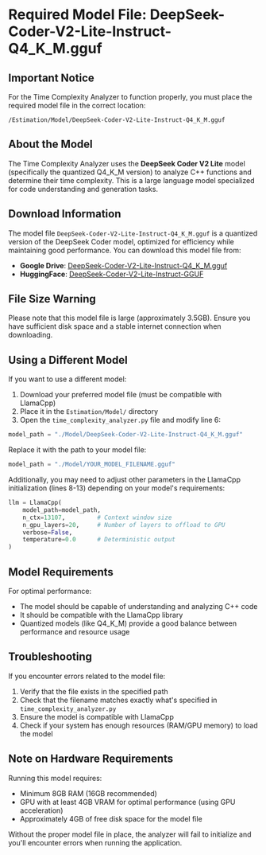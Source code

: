 # Required Model File: DeepSeek-Coder-V2-Lite-Instruct-Q4_K_M.gguf

## Important Notice

For the Time Complexity Analyzer to function properly, you must place the required model file in the correct location:

```
/Estimation/Model/DeepSeek-Coder-V2-Lite-Instruct-Q4_K_M.gguf
```

## About the Model

The Time Complexity Analyzer uses the **DeepSeek Coder V2 Lite** model (specifically the quantized Q4_K_M version) to analyze C++ functions and determine their time complexity. This is a large language model specialized for code understanding and generation tasks.

## Download Information

The model file `DeepSeek-Coder-V2-Lite-Instruct-Q4_K_M.gguf` is a quantized version of the DeepSeek Coder model, optimized for efficiency while maintaining good performance. You can download this model file from:

-   **Google Drive**: [DeepSeek-Coder-V2-Lite-Instruct-Q4_K_M.gguf](https://drive.google.com/file/d/1B6e-l6FLLNyFQzNW9k0_i2j9Y1yZvxZK/view?usp=sharing)
-   **HuggingFace**: [DeepSeek-Coder-V2-Lite-Instruct-GGUF](https://huggingface.co/deepseek-ai/deepseek-coder-v2-lite-instruct/tree/main)

## File Size Warning

Please note that this model file is large (approximately 3.5GB). Ensure you have sufficient disk space and a stable internet connection when downloading.

## Using a Different Model

If you want to use a different model:

1. Download your preferred model file (must be compatible with LlamaCpp)
2. Place it in the `Estimation/Model/` directory
3. Open the `time_complexity_analyzer.py` file and modify line 6:

```python
model_path = "./Model/DeepSeek-Coder-V2-Lite-Instruct-Q4_K_M.gguf"
```

Replace it with the path to your model file:

```python
model_path = "./Model/YOUR_MODEL_FILENAME.gguf"
```

Additionally, you may need to adjust other parameters in the LlamaCpp initialization (lines 8-13) depending on your model's requirements:

```python
llm = LlamaCpp(
    model_path=model_path,
    n_ctx=13107,         # Context window size
    n_gpu_layers=20,     # Number of layers to offload to GPU
    verbose=False,
    temperature=0.0      # Deterministic output
)
```

## Model Requirements

For optimal performance:

-   The model should be capable of understanding and analyzing C++ code
-   It should be compatible with the LlamaCpp library
-   Quantized models (like Q4_K_M) provide a good balance between performance and resource usage

## Troubleshooting

If you encounter errors related to the model file:

1. Verify that the file exists in the specified path
2. Check that the filename matches exactly what's specified in `time_complexity_analyzer.py`
3. Ensure the model is compatible with LlamaCpp
4. Check if your system has enough resources (RAM/GPU memory) to load the model

## Note on Hardware Requirements

Running this model requires:

-   Minimum 8GB RAM (16GB recommended)
-   GPU with at least 4GB VRAM for optimal performance (using GPU acceleration)
-   Approximately 4GB of free disk space for the model file

Without the proper model file in place, the analyzer will fail to initialize and you'll encounter errors when running the application.
